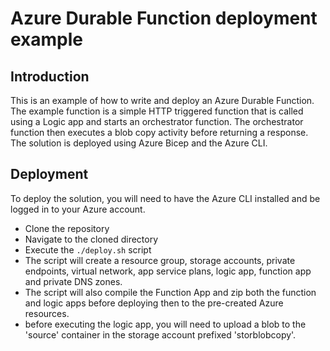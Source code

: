 # Azure Durable Function deployment example

## Introduction

This is an example of how to write and deploy an Azure Durable Function. The example function is a simple HTTP triggered function that is called using a Logic app and starts an orchestrator function. The orchestrator function then executes a blob copy activity before returning a response. The solution is deployed using Azure Bicep and the Azure CLI.

## Deployment

To deploy the solution, you will need to have the Azure CLI installed and be logged in to your Azure account.

- Clone the repository
- Navigate to the cloned directory
- Execute the `./deploy.sh` script
- The script will create a resource group, storage accounts, private endpoints, virtual network, app service plans, logic app, function app and private DNS zones.
- The script will also compile the Function App and zip both the function and logic apps before deploying then to the pre-created Azure resources.
- before executing the logic app, you will need to upload a blob to the 'source' container in the storage account prefixed 'storblobcopy'.
